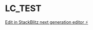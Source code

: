 # LC_TEST

[Edit in StackBlitz next generation editor ⚡️](https://stackblitz.com/~/github.com/XL320/LC_TEST)
